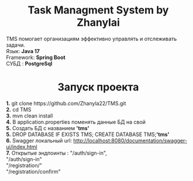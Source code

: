 <h1 align="center">Task Managment System by Zhanylai </h1>
<h> TMS помогает организациям эффективно управлять и отслеживать задачи.</h> <br>
<h> Язык: <b>Java 17</b></h> <br>
<h> Framework: <b>Spring Boot</b></h> <br>
<h> СУБД : <b>PostgreSql</b></h> <br>
<h1 align="center">Запуск проекта</h1>
<h> <b>1.</b> git clone https://github.com/Zhanyla22/TMS.git </h> <br>
<h> <b>2.</b> cd TMS</h> <br>
<h> <b>3.</b> mvn clean install</h> <br>
<h> <b>4.</b> В application.properties поменять данные БД на свой</h> <br>
<h> <b>5.</b> Создать БД с названием  <b>'tms'</b></h> <br>
<h> <b>5.</b> DROP DATABASE IF EXISTS TMS;
CREATE DATABASE TMS;<b>'tms'</b></h> <br>
<h> <b>6.</b> Swagger локальный url: <a href="http://localhost:8080/documentation/swagger-ui/index.html"> http://localhost:8080/documentation/swagger-ui/index.html </a> </h> <br>
<h> <b>7.</b> Открытые эндпоинты : "/auth/sign-in", </h> <br>
<h> <b></b>                    "/auth/sign-in" </h> <br>
<h> <b></b>                   "/registration/" </h> <br>
<h> <b></b>                   "/registration/confirm" </h> <br>

